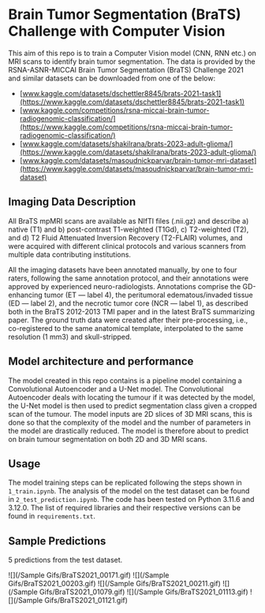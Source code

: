 # Brain Tumor Segmentation (BraTS) Challenge with Computer Vision

This aim of this repo is to train a Computer Vision model (CNN, RNN etc.) on MRI scans to identify brain tumor segmentation. The data is provided by the RSNA-ASNR-MICCAI Brain Tumor Segmentation (BraTS) Challenge 2021 and similar datasets can be downloaded from one of the below:

- [www.kaggle.com/datasets/dschettler8845/brats-2021-task1](https://www.kaggle.com/datasets/dschettler8845/brats-2021-task1)
- [www.kaggle.com/competitions/rsna-miccai-brain-tumor-radiogenomic-classification/](https://www.kaggle.com/competitions/rsna-miccai-brain-tumor-radiogenomic-classification/)
- [www.kaggle.com/datasets/shakilrana/brats-2023-adult-glioma/](https://www.kaggle.com/datasets/shakilrana/brats-2023-adult-glioma/)
- [www.kaggle.com/datasets/masoudnickparvar/brain-tumor-mri-dataset](https://www.kaggle.com/datasets/masoudnickparvar/brain-tumor-mri-dataset)

## Imaging Data Description

All BraTS mpMRI scans are available as NIfTI files (.nii.gz) and describe a) native (T1) and b) post-contrast T1-weighted (T1Gd), c) T2-weighted (T2), and d) T2 Fluid Attenuated Inversion Recovery (T2-FLAIR) volumes, and were acquired with different clinical protocols and various scanners from multiple data contributing institutions.

All the imaging datasets have been annotated manually, by one to four raters, following the same annotation protocol, and their annotations were approved by experienced neuro-radiologists. Annotations comprise the GD-enhancing tumor (ET — label 4), the peritumoral edematous/invaded tissue (ED — label 2), and the necrotic tumor core (NCR — label 1), as described both in the BraTS 2012-2013 TMI paper and in the latest BraTS summarizing paper. The ground truth data were created after their pre-processing, i.e., co-registered to the same anatomical template, interpolated to the same resolution (1 mm3) and skull-stripped.

## Model architecture and performance

The model created in this repo contains is a pipeline model containing a Convolutional Autoencoder and a U-Net model. The Convolutional Autoencoder deals with locating the tumour if it was detected by the model, the U-Net model is then used to predict segmentation class given a cropped scan of the tumour. The model inputs are 2D slices of 3D MRI scans, this is done so that the complexity of the model and the number of parameters in the model are drastically reduced. The model is therefore about to predict on brain tumour segmentation on both 2D and 3D MRI scans.

## Usage

The model training steps can be replicated following the steps shown in `1_train.ipynb`. The analysis of the model on the test dataset can be found in `2_test_prediction.ipynb`. The code has been tested on Python 3.11.6 and 3.12.0. The list of required libraries and their respective versions can be found in `requirements.txt`.

## Sample Predictions

5 predictions from the test dataset.

![](/Sample Gifs/BraTS2021_00171.gif)
![](/Sample Gifs/BraTS2021_00203.gif)
![](/Sample Gifs/BraTS2021_00211.gif)
![](/Sample Gifs/BraTS2021_01079.gif)
![](/Sample Gifs/BraTS2021_01113.gif)
![](/Sample Gifs/BraTS2021_01121.gif)